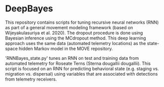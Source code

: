 # DeepBayes
This repository contains scripts for tuning recursive neural networks (RNN) as part of a general movement modeling framework (based on Wijeyakulasuriya et al. 2020). The dropout procedure is done using Bayesian inference using the MCdropout method. This deep learning approach uses the same data (automated telemetry locations) as the state-space hidden Markov model in the MOVE repository.

'RNNBayes_state.py' tunes an RNN on test and training data from automated telemetry for Roseate Terns (Sterna dougallii dougallii). This script is focused on an RNN for predicting behavioral state (e.g. staging vs. migration vs. dispersal) using variables that are associated with detections from telemetry receivers. 
